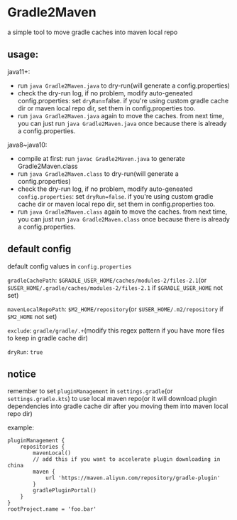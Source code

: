 # Gradle2Maven
a simple tool to move gradle caches into maven local repo

## usage: 
java11+:
- run `java Gradle2Maven.java` to dry-run(will generate a config.properties)
- check the dry-run log, if no problem, modify auto-geneated config.properties: set `dryRun`=false. if you're using custom gradle cache dir or maven local repo dir, set them in config.properties too.
- run `java Gradle2Maven.java` again to move the caches.
from next time, you can just run `java Gradle2Maven.java` once because there is already a config.properties.

java8~java10:
- compile at first: run `javac Gradle2Maven.java` to generate Gradle2Maven.class
- run `java Gradle2Maven.class` to dry-run(will generate a config.properties)
- check the dry-run log, if no problem, modify auto-geneated `config.properties`: set `dryRun=false`. if you're using custom gradle cache dir or maven local repo dir, set them in config.properties too.
- run `java Gradle2Maven.class` again to move the caches.
from next time, you can just run `java Gradle2Maven.class` once because there is already a config.properties.

## default config
default config values in `config.properties` 

`gradleCachePath`: `$GRADLE_USER_HOME/caches/modules-2/files-2.1`(or `$USER_HOME/.gradle/caches/modules-2/files-2.1` if `$GRADLE_USER_HOME` not set)

`mavenLocalRepoPath`: `$M2_HOME/repository`(or `$USER_HOME/.m2/repository` if `$M2_HOME` not set) 

`exclude`: `gradle/gradle/.+`(modify this regex pattern if you have more files to keep in gradle cache dir)

`dryRun`: `true`

## notice
remember to set `pluginManagement` in `settings.gradle`(or `settings.gradle.kts`) to use local maven repo(or it will download plugin dependencies into gradle cache dir after you moving them into maven local repo dir)

example:
```
pluginManagement {
    repositories {
        mavenLocal()
        // add this if you want to accelerate plugin downloading in china
        maven {
            url 'https://maven.aliyun.com/repository/gradle-plugin'
        }
        gradlePluginPortal()
    }
}
rootProject.name = 'foo.bar'
```
